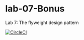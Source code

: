 # lab-07-Bonus
Lab 7: The flyweight design pattern 

[![CircleCI](https://dl.circleci.com/status-badge/img/gh/AbdurahmanAlharbi/lab-07-Bonus/tree/main.svg?style=svg)](https://dl.circleci.com/status-badge/redirect/gh/AbdurahmanAlharbi/lab-07-Bonus/tree/main)

